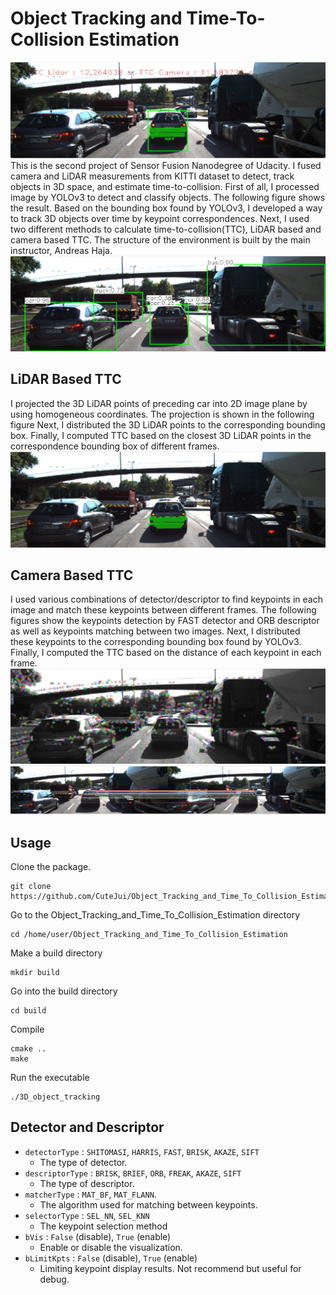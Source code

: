# Object Tracking and Time-To-Collision Estimation
<img src="https://github.com/CuteJui/Object_Tracking_and_Time_To_Collision_Estimation/blob/main/readme_resource/demo.png"/>
This is the second project of Sensor Fusion Nanodegree of Udacity. I fused camera and LiDAR measurements from KITTI dataset to detect, track objects in 3D space, and estimate time-to-collision. First of all, I processed image by YOLOv3 to detect and classify objects. The following figure shows the result. Based on the bounding box found by YOLOv3, I developed a way to track 3D objects over time by keypoint correspondences. Next, I used two different methods to calculate time-to-collision(TTC), LiDAR based and camera based TTC. The structure of the environment is built by the main instructor, Andreas Haja.
<img src="https://github.com/CuteJui/Object_Tracking_and_Time_To_Collision_Estimation/blob/main/readme_resource/object classification.png"/>

## LiDAR Based TTC
I projected the 3D LiDAR points of preceding car into 2D image plane by using homogeneous coordinates. The projection is shown in the following figure Next, I distributed the 3D LiDAR points to the corresponding bounding box. Finally, I computed TTC based on the closest 3D LiDAR points in the correspondence bounding box of different frames.
<img src="https://github.com/CuteJui/Object_Tracking_and_Time_To_Collision_Estimation/blob/main/readme_resource/Lidar_to_camera.png"/>

## Camera Based TTC
I used various combinations of detector/descriptor to find keypoints in each image and match these keypoints between different frames. The following figures show the keypoints detection by FAST detector and ORB descriptor as well as keypoints matching between two images. Next, I distributed these keypoints to the corresponding bounding box found by YOLOv3. Finally, I computed the TTC based on the distance of each keypoint in each frame.
<img src="https://github.com/CuteJui/Object_Tracking_and_Time_To_Collision_Estimation/blob/main/readme_resource/FAST_detector.png"/>
<img src="https://github.com/CuteJui/Object_Tracking_and_Time_To_Collision_Estimation/blob/main/readme_resource/match.png"/>

## Usage
Clone the package.
```
git clone https://github.com/CuteJui/Object_Tracking_and_Time_To_Collision_Estimation.git
```
Go to the Object_Tracking_and_Time_To_Collision_Estimation directory
```
cd /home/user/Object_Tracking_and_Time_To_Collision_Estimation
```
Make a build directory
```
mkdir build
```
Go into the build directory
```
cd build
```
Compile
```
cmake ..
make
```
Run the executable
```
./3D_object_tracking
```

## Detector and Descriptor 

- `detectorType` : `SHITOMASI`, `HARRIS`, `FAST`, `BRISK`, `AKAZE`, `SIFT`
	- The type of detector. 
- `descriptorType` : `BRISK`, `BRIEF`, `ORB`, `FREAK`, `AKAZE`, `SIFT`
	- The type of descriptor. 
- `matcherType` : `MAT_BF`, `MAT_FLANN`.
	- The algorithm used for matching between keypoints.
- `selectorType` : `SEL_NN`, `SEL_KNN`
	- The keypoint selection method
- `bVis` : `False` (disable), `True` (enable)
	- Enable or disable the visualization.
- `bLimitKpts` : `False` (disable), `True` (enable)
	- Limiting keypoint display results. Not recommend but useful for debug.


